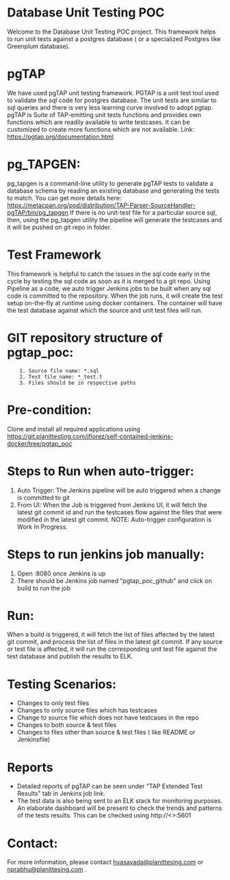 # Database Unit Testing POC
Welcome to the Database Unit Testing POC project. This framework helps to run unit tests against a postgres database ( or a specialized Postgres like Greenplum database). 

# pgTAP
We have used pgTAP unit testing framework. PGTAP is a unit test tool used to validate the sql code for postgres database. The unit tests are similar to sql queries and there is very less learning curve involved to adopt pgtap.
pgTAP is Suite of TAP-emitting unit tests functions and provides own functions which are readily available to write testcases.
It can be customized to create more functions which are not available.
Link: https://pgtap.org/documentation.html

# pg_TAPGEN: 
pg_tapgen is a command-line utility to generate pgTAP tests to validate a database schema by reading an existing database and generating the tests to match. You can get more details here: https://metacpan.org/pod/distribution/TAP-Parser-SourceHandler-pgTAP/bin/pg_tapgen 
If there is no unit-test file for a particular source sql, then, using the pg_tapgen utility the pipeline will generate the testcases and it will be pushed on git repo in <build number> folder. 

# Test Framework
This framework is helpful to catch the issues in the sql code early in the cycle by testing the sql code as soon as it is merged to a git repo. Using Pipeline as a code, we auto trigger Jenkins jobs to be built when any sql code is committed to the repository. 
When the job runs, it will create the test setup on-the-fly at runtime using docker containers. The container will have the test database against which the source and unit test files will run.
  # GIT repository structure of pgtap_poc: 
        1. Source file name: *.sql
        2. Test file name: *_test.t
        3. Files should be in respective paths

# Pre-condition:
Clone and install all required applications using https://git.planittesting.com/jflorez/self-contained-jenkins-docker/tree/pgtap_poc

# Steps to Run when auto-trigger:
1. Auto Trigger: The Jenkins pipeline will be auto triggered when a change is committed to git
2. From UI: When the Job is triggered from Jenkins UI, it will fetch the latest git commit id and run the testcases flow against the files that were modified in the latest git commit.
NOTE: Auto-trigger configuration is Work In Progress.

# Steps to run jenkins job manually:
1. Open <IP>:8080 once Jenkins is up
2. There should be Jenkins job named "pgtap_poc_github" and click on build to run the job

# Run:
When a build is triggered, it will fetch the list of files affected by the latest git commit, and process the list of files in the latest git commit. If any source or test file is affected, it will run the corresponding unit test file against the test database and publish the results to ELK. 

# Testing Scenarios:
- Changes to only test files
- Changes to only source files which has testcases
- Change to source file which does not have testcases in the repo
- Changes to both source & test files
- Changes to files other than source & test files ( like README or Jenkinsfile)

# Reports
- Detailed reports of pgTAP can be seen under "TAP Extended Test Results" tab in Jenkins job link.
- The test data is also being sent to an ELK stack for monitoring purposes. An elaborate dashboard will be present to check the trends and patterns of the tests results. This can be checked using http://<<ip>>:5601
  
# Contact:
For more information, please contact  hvasavada@planittesing.com or nprabhu@planittesing.com .




